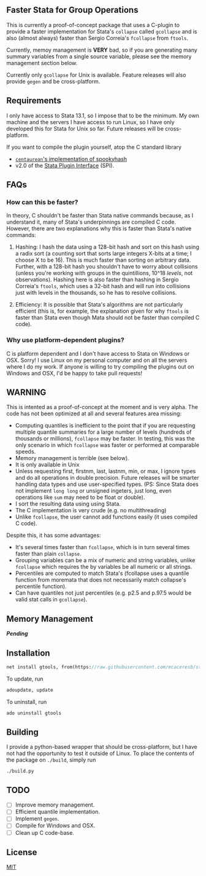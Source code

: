 Faster Stata for Group Operations
---------------------------------

This is currently a proof-of-concept package that uses a C-plugin
to provide a faster implementation for Stata's `collapse` called
`gcollapse` and is also (almost always) faster than Sergio Correia's
`fcollapse` from `ftools`.

Currently, memoy management is **VERY** bad, so if you are generating
many summary variables from a single source variable, please see the
memory management section below.

Currently only `gcollapse` for Unix is available. Feature releases
will also provide `gegen` and be cross-platform.

Requirements
------------

I only have access to Stata 13.1, so I impose that to be the minimum.
My own machine and the servers I have access to run Linux, so I have
only developed this for Stata for Unix so far. Future releases will be
cross-platform.

If you want to compile the plugin yourself, atop the C standard library
- [`centaurean`'s implementation of spookyhash](https://github.com/centaurean/spookyhash)
- v2.0 of the [Stata Plugin Interface](https://stata.com/plugins/version2/) (SPI).

FAQs
----

### How can this be faster?

In theory, C shouldn't be faster than Stata native commands because,
as I understand it, many of Stata's underpinnings are compiled C code.
However, there are two explanations why this is faster than Stata's
native commands:

1. Hashing: I hash the data using a 128-bit hash and sort on this hash
   using a radix sort (a counting sort that sorts large integers X-bits
   at a time; I choose X to be 16). This is much faster than sorting
   on arbitrary data. Further, with a 128-bit hash you shouldn't have
   to worry about collisions (unless you're working with groups in the
   quintillions, 10^18 _levels_, not observations). Hashing here is also
   faster than hashing in Sergio Correia's `ftools`, which uses a 32-bit
   hash and will run into collisions just with levels in the thousands,
   so he has to resolve collisions.

2. Efficiency: It is possible that Stata's algorithms are not
   particularly efficient (this is, for example, the explanation given
   for why `ftools` is faster than Stata even though Mata should not be
   faster than compiled C code).

### Why use platform-dependent plugins?

C is platform dependent and I don't have access to Stata on Windows or
OSX. Sorry! I use Linux on my personal computer and on all the servers
where I do my work. If anyone is willing to try compiling the plugins
out on Windows and OSX, I'd be happy to take pull requests!

WARNING
-------

This is intented as a proof-of-concept at the moment and is very alpha.
The code has not been optimized at all and several features area missing:
- Computing quantiles is inefficient to the point that if you are
  requesting multiple quantile summaries for a large number of levels
  (hundreds of thousands or millions), `fcollapse` may be faster. In
  testing, this was the only scenario in which `fcollapse` was faster
  or performed at comparable speeds.
- Memory management is terrible (see below).
- It is only available in Unix
- Unless requesting first, firstnm, last, lastnm, min, or max, I ignore
  types and do all operations in double precision. Future releases will
  be smarter handling data types and use user-specified types. (PS:
  Since Stata does not implement `long long` or unsigned ingeters, just
  long, even operations like `sum` may need to be float or double).
- I sort the resulting data using using Stata.
- The C implementation is very crude (e.g. no multithreading)
- Unlike `fcollapse`, the user cannot add functions easily (it uses compiled C code).

Despite this, it has some advantages:
- It's several times faster than `fcollapse`, which is in turn several times faster than plain `collapse`.
- Grouping variables can be a mix of numeric and string variables,
  unlike `fcollapse` which requires the by variables be all numeric or
  all strings.
- Percentiles are computed to match Stata's (fcollapse uses a quantile
  function from moremata that does not necessarily match collapse's
  percentile function).
- Can have quantiles not just percentiles (e.g. p2.5 and p.97.5 would be
  valid stat calls in `gcollapse`).

Memory Management
-----------------

_**Pending**_

Installation
------------

```stata
net install gtools, from(https://raw.githubusercontent.com/mcaceresb/stata-gtools/master/)
```

To update, run
```stata
adoupdate, update
```

To uninstall, run
```stata
ado uninstall gtools
```

Building
--------

I provide a python-based wrapper that should be cross-platform,
but I have not had the opportunity to test it outside of Linux.
To place the contents of the package on `./build`, simply run
```
./build.py
```

TODO
----

- [ ] Improve memory management.
- [ ] Efficient quantile implementation.
- [ ] Implement `gegen`.
- [ ] Compile for Windows and OSX.
- [ ] Clean up C code-base.

License
-------

[MIT](https://github.com/mcaceresb/stata-gtools/blob/master/LICENSE)
